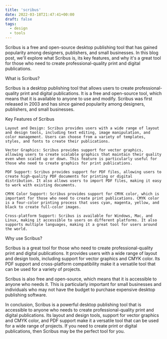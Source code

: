 ```yaml
---
title: 'scribus'
date: 2022-03-18T21:47:41+00:00
draft: false
tags:
  - design
  - tools
---
```


Scribus is a free and open-source desktop publishing tool that has gained popularity among designers, publishers, and small businesses. In this blog post, we'll explore what Scribus is, its key features, and why it's a great tool for those who need to create professional-quality print and digital publications.

What is Scribus?

Scribus is a desktop publishing tool that allows users to create professional-quality print and digital publications. It is a free and open-source tool, which means that it is available to anyone to use and modify. Scribus was first released in 2003 and has since gained popularity among designers, publishers, and small businesses.

Key Features of Scribus

    Layout and Design: Scribus provides users with a wide range of layout and design tools, including text editing, image manipulation, and color management. Users can choose from a variety of templates, styles, and fonts to create their publications.

    Vector Graphics: Scribus provides support for vector graphics, allowing users to create scalable graphics that maintain their quality even when scaled up or down. This feature is particularly useful for those who need to create graphics for print publications.

    PDF Support: Scribus provides support for PDF files, allowing users to create high-quality PDF documents for printing or digital distribution. It also allows users to import PDF files, making it easy to work with existing documents.

    CMYK Color Support: Scribus provides support for CMYK color, which is important for those who need to create print publications. CMYK color is a four-color printing process that uses cyan, magenta, yellow, and black to create full-color images.

    Cross-platform Support: Scribus is available for Windows, Mac, and Linux, making it accessible to users on different platforms. It also supports multiple languages, making it a great tool for users around the world.

Why use Scribus?

Scribus is a great tool for those who need to create professional-quality print and digital publications. It provides users with a wide range of layout and design tools, including support for vector graphics and CMYK color. Its PDF support and cross-platform compatibility make it a versatile tool that can be used for a variety of projects.

Scribus is also free and open-source, which means that it is accessible to anyone who needs it. This is particularly important for small businesses and individuals who may not have the budget to purchase expensive desktop publishing software.

In conclusion, Scribus is a powerful desktop publishing tool that is accessible to anyone who needs to create professional-quality print and digital publications. Its layout and design tools, support for vector graphics and CMYK color, and PDF support make it a versatile tool that can be used for a wide range of projects. If you need to create print or digital publications, then Scribus may be the perfect tool for you.

